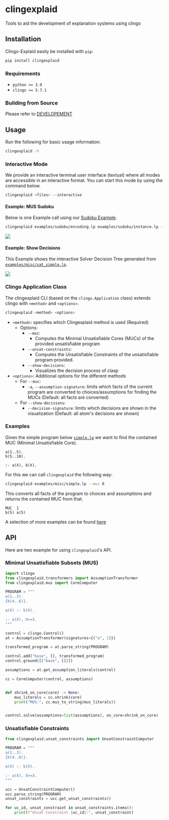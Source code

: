 # clingexplaid

Tools to aid the development of explanation systems using clingo

## Installation

Clingo-Explaid easily be installed with `pip`:

```bash
pip install clingexplaid
```

### Requirements

- `python >= 3.9`
- `clingo >= 5.7.1`

### Building from Source

Please refer to [DEVELOPEMENT](DEVELOPMENT.md)

## Usage

Run the following for basic usage information:

```bash
clingexplaid -h
```

### Interactive Mode

We provide an interactive terminal user interface (textual) where all modes are
accessible in an interactive format. You can start this mode by using the
command below.

```bash
clingexplaid <files> --interactive
```

#### Example: MUS Sudoku

Below is one Example call using our [Sudoku Example](examples/sudoku).

```bash
clingexplaid examples/sudoku/encoding.lp examples/sudoku/instance.lp --interactive
```

![](example_mus.png)

#### Example: Show Decisions

This Example shows the interactive Solver Decision Tree generated from
[`examples/misc/sat_simple.lp`](examples/misc/sat_simple.lp).

![](example_show_decisions.png)

### Clingo Application Class

The clingexplaid CLI (based on the `clingo.Application` class) extends clingo
with `<method>` and `<options>`.

```bash
clingexplaid <method> <options>
```

- `<method>`: specifies which Clingexplaid method is used (Required)
  - Options:
    - `--muc`:
      - Computes the Minimal Unsatisfiable Cores (MUCs) of the provided
        unsatisfiable program
    - `--unsat-constraints`:
      - Computes the Unsatisfiable Constraints of the unsatisfiable program
        provided.
    - `--show-decisions`:
      - Visualizes the decision process of clasp
- `<options>`: Additional options for the different methods
  - For `--muc`:
    - `-a`, `--assumption-signature`: limits which facts of the current program
      are converted to choices/assumptions for finding the MUCs (Default: all
      facts are converted)
  - For `--show-decisions`:
    - `--decision-signature`: limits which decisions are shown in the
      visualization (Default: all atom's decisions are shown)

### Examples

Given the simple program below [`simple.lp`](examples/misc/simple.lp) we want
to find the contained MUC (Minimal Unsatisfiable Core).

```
a(1..5).
b(5..10).

:- a(X), b(X).
```

For this we can call `clingexplaid` the following way:

```bash
clingexplaid examples/misc/simple.lp --muc 0
```

This converts all facts of the program to choices and assumptions and returns
the contained MUC from that.

```
MUC  1
b(5) a(5)
```

A selection of more examples can be found [here](examples)

## API

Here are two example for using `clingexplaid`'s API.

### Minimal Unsatisfiable Subsets (MUS)

```python
import clingo
from clingexplaid.transformers import AssumptionTransformer
from clingexplaid.mus import CoreComputer

PROGRAM = """
a(1..3).
{b(4..6)}.

a(X) :- b(X).

:- a(X), X>=3.
"""

control = clingo.Control()
at = AssumptionTransformer(signatures={("a", 1)})

transformed_program = at.parse_string(PROGRAM)

control.add("base", [], transformed_program)
control.ground([("base", [])])

assumptions = at.get_assumption_literals(control)

cc = CoreComputer(control, assumptions)


def shrink_on_core(core) -> None:
    mus_literals = cc.shrink(core)
    print("MUS:", cc.mus_to_string(mus_literals))


control.solve(assumptions=list(assumptions), on_core=shrink_on_core)
```

### Unsatisfiable Constraints

```python
from clingexplaid.unsat_constraints import UnsatConstraintComputer

PROGRAM = """
a(1..3).
{b(4..6)}.

a(X) :- b(X).

:- a(X), X>=3.
"""

ucc = UnsatConstraintComputer()
ucc.parse_string(PROGRAM)
unsat_constraints = ucc.get_unsat_constraints()

for uc_id, unsat_constraint in unsat_constraints.items():
    print(f"Unsat Constraint {uc_id}:", unsat_constraint)
```
